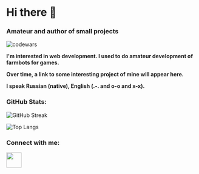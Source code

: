 # Hi there 👋

### Amateur and author of small projects

![codewars](https://www.codewars.com/users/twsomt/badges/large)

**I'm interested in web development. I used to do amateur development of farmbots for games.**

**Over time, a link to some interesting project of mine will appear here.**

**I speak Russian (native), English (.-. and o-o and x-x).**

### GitHub Stats:

![GitHub Streak](http://github-readme-streak-stats.herokuapp.com?user=twsomt&theme=flag-india)

![Top Langs](https://github-readme-stats.vercel.app/api/top-langs/?username=twsomt&layout=compact&theme=buefy&card_width=495)

### Connect with me:
<p align="left">
<a href="https://t.me/twsomt">
<img src="https://www.svgrepo.com/show/354443/telegram.svg" width='40' heigth='40'>
</a>
</p>

